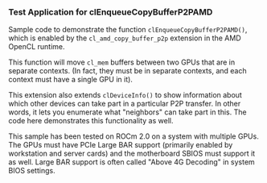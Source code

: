 ### Test Application for clEnqueueCopyBufferP2PAMD

Sample code to demonstrate the function `clEnqueueCopyBufferP2PAMD()`, which is
enabled by the `cl_amd_copy_buffer_p2p` extension in the AMD OpenCL runtime.

This function will move `cl_mem` buffers between two GPUs that are in separate
contexts. (In fact, they must be in separate contexts, and each context must
have a single GPU in it).

This extension also extends `clDeviceInfo()` to show information about which
other devices can take part in a particular P2P transfer. In other words,
it lets you enumerate what "neighbors" can take part in this. The code here
demonstrates this functionality as well.

This sample has been tested on ROCm 2.0 on a system with multiple GPUs.
The GPUs must have PCIe Large BAR support (primarily enabled by workstation
and server cards) and the motherboard SBIOS must support it as well. Large
BAR support is often called "Above 4G Decoding" in system BIOS settings.
